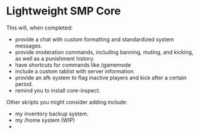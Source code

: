 # Lightweight SMP Core

This will, when completed:
- provide a chat with custom formatting and standardized system messages. 
- provide moderation commands, including banning, muting, and kicking, as well as a punishment history. 
- have shortcuts for commands like /gamemode 
- include a custom tablist with server information. 
- provide an afk system to flag inactive players and kick after a certain period.
- remind you to install core-inspect. 

Other skripts you might consider adding include:
- my inventory backup system.
- my /home system (WIP)
- 